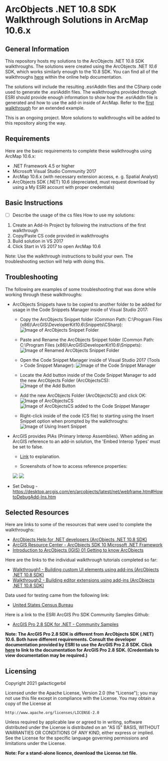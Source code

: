 # ArcObjects .NET 10.8 SDK Walkthrough Solutions in ArcMap 10.6.x
## General Information
This repository hosts my solutions to the ArcObjects .NET 10.8 SDK walkthroughs. The solutions were created using the ArcObjects .NET *10.6* SDK, which works similarly enough to the 10.8 SDK. You can find all of the walkthroughs [here](https://desktop.arcgis.com/en/arcobjects/latest/net/webframe.htm#welcome.htm) within the online help documentation.

The solutions will include the resulting .esriAddIn files and the CSharp code used to generate the .esriAddIn files. The walkthroughs provided through ESRI should provide enough information to show how the .esriAddIn file is generated and how to use the add-in inside of ArcMap. Refer to the [first walkthrough](https://desktop.arcgis.com/en/arcobjects/latest/net/webframe.htm#WalthroughBuildingCustomUIElementsUsingAdd-Ins.htm) for an extended example.

This is an ongoing project. More solutions to walkthroughs will be added to this repository along the way.

## Requirements
Here are the basic requirements to complete these walkthroughs using ArcMap 10.6.x:
* .NET Framework 4.5 or higher
* Microsoft Visual Studio Community 2017
* ArcMap 10.6.x (with necessary extension access, e. g. Spatial Analyst)
* ArcObjects SDK (.NET) 10.6 (depreciated, must request download by using a My ESRI account with proper credentials) 

## Basic Instructions
- [ ] Describe the usage of the cs files
How to use my solutions:
1. Create an Add-In Project by following the instructions of the first walkthrough
2. Copy/Paste CS code provided in walkthroughs
3. Build solution in VS 2017
4. Click Start in VS 2017 to open ArcMap 10.6

Note: Use the walkthrough instructions to build your own. The troubleshooting section will help with doing this.

## Troubleshooting 
The following are examples of some troubleshooting that was done while working through these walkthroughs:

* ArcObjects Snippets have to be copied to another folder to be added for usage in the Code Snippets Manager inside of Visual Studio 2017:

  - Copy the ArcObjects Snippet folder (Common Path: C:\Program Files (x86)\ArcGIS\DeveloperKit10.6\Snippets\CSharp\):
  ![Image of ArcObjects Snippet Folder](https://github.com/gabbyarmour/esri-arcobjects-walkthrough-solutions/blob/main/Img/FolderToCopy.png) 
  
  - Paste and Rename the ArcObjects Snippet folder (Common Path: C:\Program Files (x86)\ArcGIS\DeveloperKit10.6\Snippets\):
  ![Image of Renamed ArcObjects Snippet Folder](https://github.com/gabbyarmour/esri-arcobjects-walkthrough-solutions/blob/main/Img/RenamedCopiedArcObjects.png)
  
  - Open the Code Snippet Manager inside of Visual Studio 2017 (Tools > Code Snippet Manager):
  ![Image of the Code Snippet Manager](https://github.com/gabbyarmour/esri-arcobjects-walkthrough-solutions/blob/main/Img/CodeSnippetManager.png)
  
  - Locate the Add button inside of the Code Snippet Manager to add the new ArcObjects Folder (ArcObjectsCS):
  ![Image of the Add Button](https://github.com/gabbyarmour/esri-arcobjects-walkthrough-solutions/blob/main/Img/AddCodeSnippetManager.png)
  
  - Add the new ArcObjects Folder (ArcObjectsCS) and click OK:
  ![Image of ArcObjectsCS](https://github.com/gabbyarmour/esri-arcobjects-walkthrough-solutions/blob/main/Img/AddArcObjectsCS.png)
  ![Image of ArcObjectsCS added to the Code Snippet Manager](https://github.com/gabbyarmour/esri-arcobjects-walkthrough-solutions/blob/main/Img/OKAddCodeSnippetManager.png)
  
  - Right-click inside of the code (CS file) to starting using the Insert Snippet option when prompted by the walkthroughs:
  ![Image of Using Insert Snippet](https://github.com/gabbyarmour/esri-arcobjects-walkthrough-solutions/blob/main/Img/InsertSnippetAsSuggested.png)
   
   
* ArcGIS provides PIAs (Primary Interop Assemblies). When adding an ArcGIS reference to an add-in solution, the 'Embed Interop Types' must be set to false.

  - [Link](https://gis.stackexchange.com/questions/298043/setting-embed-interop-types-in-arcobjects-to-true-or-false) to explanation.

  - Screenshots of how to access reference properties:
  <!-- Had to use HTML to properly align the images in this portion. -->
  <p align="left">
  <img src="https://github.com/gabbyarmour/esri-arcobjects-walkthrough-solutions/blob/main/Img/EnterReferenceProperties.png">
  <img src="https://github.com/gabbyarmour/esri-arcobjects-walkthrough-solutions/blob/main/Img/SetToFalse.png">
  </p>


* Set Debug - https://desktop.arcgis.com/en/arcobjects/latest/net/webframe.htm#HowtoDebugAdd-Ins.htm

## Selected Resources
Here are links to some of the resources that were used to complete the walkthroughs:
* [ArcObjects Help for .NET developers (ArcObjects .NET 10.8 SDK)](https://desktop.arcgis.com/en/arcobjects/latest/net/webframe.htm#welcome.htm)
* [ArcGIS Resource Center - ArcObjects SDK 10 Microsoft .NET Framework](https://help.arcgis.com/en/sdk/10.0/arcobjects_net/componenthelp/)
* [Introduction to ArcObjects (IGIS) 01 Getting to know ArcObjects](https://www.youtube.com/watch?v=piUiYPkfE_s&list=WL&index=5)

Here are the links to the individual walkthrough tutorials completed so far:
* [Walkthrough1 - Building custom UI elements using add-ins (ArcObjects .NET 10.8 SDK)](https://desktop.arcgis.com/en/arcobjects/latest/net/webframe.htm#WalthroughBuildingCustomUIElementsUsingAdd-Ins.htm)
* [Walkthrough2 - Building editor extensions using add-ins (ArcObjects .NET 10.8 SDK)](https://desktop.arcgis.com/en/arcobjects/latest/net/webframe.htm#WalkthroughBuildingEditorExtensionsUsingAdd-Ins.htm)

Data used for testing came from the following link:
* [United States Census Bureau](https://www.census.gov/geographies/mapping-files.html)

Here is a link to the ESRI ArcGIS Pro SDK Community Samples Github: 
* [ArcGIS Pro 2.8 SDK for .NET - Community Samples](https://github.com/Esri/arcgis-pro-sdk-community-samples)

**Note: The ArcGIS Pro 2.8 SDK is different from ArcObjects SDK (.NET) 10.6. Both have different requirements. Consult the developer documentation provided by ESRI to use the ArcGIS Pro 2.8 SDK. Click [here](https://pro.arcgis.com/en/pro-app/latest/sdk/) to link to the documentation for ArcGIS Pro 2.8 SDK. (Credentials to view documentation may be required.)**

## Licensing
Copyright 2021 galacticgerbil

Licensed under the Apache License, Version 2.0 (the "License");
you may not use this file except in compliance with the License.
You may obtain a copy of the License at

    http://www.apache.org/licenses/LICENSE-2.0

Unless required by applicable law or agreed to in writing, software
distributed under the License is distributed on an "AS IS" BASIS,
WITHOUT WARRANTIES OR CONDITIONS OF ANY KIND, either express or implied.
See the License for the specific language governing permissions and
limitations under the License.

**Note: For a stand-alone licence, download the License.txt file.**
